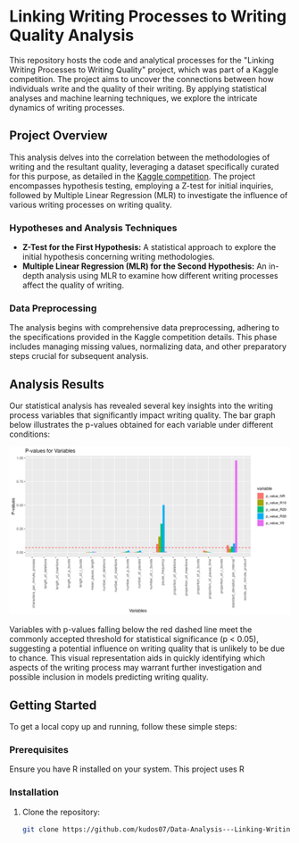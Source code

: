 # Linking Writing Processes to Writing Quality Analysis

This repository hosts the code and analytical processes for the "Linking Writing Processes to Writing Quality" project, which was part of a Kaggle competition. The project aims to uncover the connections between how individuals write and the quality of their writing. By applying statistical analyses and machine learning techniques, we explore the intricate dynamics of writing processes.

## Project Overview

This analysis delves into the correlation between the methodologies of writing and the resultant quality, leveraging a dataset specifically curated for this purpose, as detailed in the [Kaggle competition](https://www.kaggle.com/competitions/linking-writing-processes-to-writing-quality). The project encompasses hypothesis testing, employing a Z-test for initial inquiries, followed by Multiple Linear Regression (MLR) to investigate the influence of various writing processes on writing quality.

### Hypotheses and Analysis Techniques

- **Z-Test for the First Hypothesis:** A statistical approach to explore the initial hypothesis concerning writing methodologies.
- **Multiple Linear Regression (MLR) for the Second Hypothesis:** An in-depth analysis using MLR to examine how different writing processes affect the quality of writing.

### Data Preprocessing

The analysis begins with comprehensive data preprocessing, adhering to the specifications provided in the Kaggle competition details. This phase includes managing missing values, normalizing data, and other preparatory steps crucial for subsequent analysis.

## Analysis Results

Our statistical analysis has revealed several key insights into the writing process variables that significantly impact writing quality. The bar graph below illustrates the p-values obtained for each variable under different conditions:

![P-values for Variables](Output%20result%20for%20hypo%201/Output%20pictures/comparisons.png)

Variables with p-values falling below the red dashed line meet the commonly accepted threshold for statistical significance (p < 0.05), suggesting a potential influence on writing quality that is unlikely to be due to chance. This visual representation aids in quickly identifying which aspects of the writing process may warrant further investigation and possible inclusion in models predicting writing quality.

## Getting Started

To get a local copy up and running, follow these simple steps:

### Prerequisites

Ensure you have R installed on your system. This project uses R

### Installation

1. Clone the repository:
   ```bash
   git clone https://github.com/kudos07/Data-Analysis---Linking-Writing-Processes-to-Writing-Quality.git
